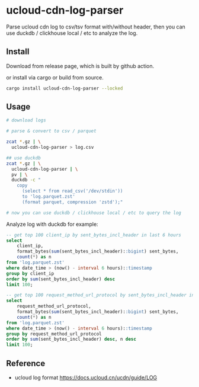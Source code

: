 # ucloud-cdn-log-parser

Parse ucloud cdn log to csv/tsv format with/without header, then you can use duckdb / clickhouse local / etc to analyze the log.

## Install

Download from release page, which is built by github action.

or install via cargo or build from source.

```bash
cargo install ucloud-cdn-log-parser --locked
```

## Usage

```bash
# download logs

# parse & convert to csv / parquet

zcat *.gz | \
  ucloud-cdn-log-parser > log.csv

## use duckdb
zcat *.gz | \
  ucloud-cdn-log-parser | \
  pv | \
  duckdb -c "
    copy 
      (select * from read_csv('/dev/stdin')) 
      to 'log.parquet.zst' 
      (format parquet, compression 'zstd');"

# now you can use duckdb / clickhouse local / etc to query the log
```


Analyze log with duckdb for example:

```sql
-- get top 100 client_ip by sent_bytes_incl_header in last 6 hours
select
    client_ip,
    format_bytes(sum(sent_bytes_incl_header)::bigint) sent_bytes,
    count(*) as n
from 'log.parquet.zst'
where date_time > (now() - interval 6 hours)::timestamp
group by client_ip
order by sum(sent_bytes_incl_header) desc
limit 100;

-- get top 100 request_method_url_protocol by sent_bytes_incl_header in last 6 hours
select
    request_method_url_protocol,
    format_bytes(sum(sent_bytes_incl_header)::bigint) sent_bytes,
    count(*) as n
from 'log.parquet.zst'
where date_time > (now() - interval 6 hours)::timestamp
group by request_method_url_protocol
order by sum(sent_bytes_incl_header) desc, n desc
limit 100;
```

## Reference

- ucloud log format https://docs.ucloud.cn/ucdn/guide/LOG

